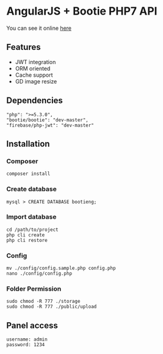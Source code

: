 # AngularJS + Bootie PHP7 API

You can see it online [here](http://bootie-angularjs.devmeta.net)

## Features

- JWT integration
- ORM oriented
- Cache support
- GD image resize

## Dependencies

```
"php": ">=5.3.0",
"bootie/bootie": "dev-master",
"firebase/php-jwt": "dev-master"
```

## Installation

### Composer

```
composer install
```

### Create database
```
mysql > CREATE DATABASE bootieng;
```

### Import database

```
cd /path/to/project
php cli create
php cli restore
```

### Config

```
mv ./config/config.sample.php config.php
nano ./config/config.php
```

### Folder Permission

```
sudo chmod -R 777 ./storage
sudo chmod -R 777 ./public/upload
```

## Panel access

```
username: admin
password: 1234
```

